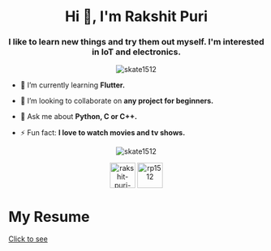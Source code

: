 <h1 align="center">Hi 👋, I'm Rakshit Puri</h1>
<h3 align="center">I like to learn new things and try them out myself. I'm interested in IoT and electronics.</h3>

<p align="center"> <img src="https://komarev.com/ghpvc/?username=skate1512" alt="skate1512" /> </p>

- 🌱 I’m currently learning **Flutter.**

- 👯 I’m looking to collaborate on **any project for beginners.**

- 💬 Ask me about **Python, C or C++.**

- ⚡ Fun fact: **I love to watch movies and tv shows.**
<p align="center"> <img src="https://github-readme-stats.vercel.app/api?username=skate1512&show_icons=true&theme=dracula" alt="skate1512" /> </p>

<p align="center">
<a href="https://linkedin.com/in/rakshit-puri-2963a8165" target="blank"><img align="center" src="https://cdn.jsdelivr.net/npm/simple-icons@3.0.1/icons/linkedin.svg" alt="rakshit-puri-2963a8165" height="50" width="50" /></a>
<a href="https://instagram.com/rp1512" target="blank"><img align="center" src="https://cdn.jsdelivr.net/npm/simple-icons@3.0.1/icons/instagram.svg" alt="rp1512" height="50" width="50" /></a>
</p>

# My Resume  
[Click to see](https://github.com/skate1512/skate1512/blob/master/Resume.pdf)

